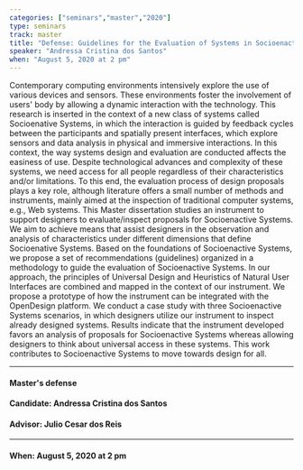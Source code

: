 ```yaml
---
categories: ["seminars","master","2020"]
type: seminars
track: master
title: "Defense: Guidelines for the Evaluation of Systems in Socioenactive Scenarios"
speaker: "Andressa Cristina dos Santos"
when: "August 5, 2020 at 2 pm"
---
```


Contemporary computing environments intensively explore the use of various devices and sensors. These environments foster the involvement of users\' body by allowing a dynamic interaction with the technology. This research is inserted in the context of a new class of systems called Socioenative Systems, in which the interaction is guided by feedback cycles between the participants and spatially present interfaces, which explore sensors and data analysis in physical and immersive interactions. In this context, the way systems design and evaluation are conducted affects the easiness of use. Despite technological advances and complexity of these systems, we need access for all people regardless of their characteristics and/or limitations. To this end, the evaluation process of design proposals plays a key role, although literature offers a small number of methods and instruments, mainly aimed at the inspection of traditional computer systems, e.g., Web systems. This Master dissertation studies an instrument to support designers to evaluate/inspect proposals for Socioenactive Systems. We aim to achieve means that assist designers in the observation and analysis of characteristics under different dimensions that define Socioenative Systems. Based on the foundations of Socioenactive Systems, we propose a set of recommendations (guidelines) organized in a methodology to guide the evaluation of Socioenactive Systems. In our approach, the principles of Universal Design and Heuristics of Natural User Interfaces are combined and mapped in the context of our instrument. We propose a prototype of how the instrument can be integrated with the OpenDesign platform. We conduct a case study with three Socioenactive Systems scenarios, in which designers utilize our instrument to inspect already designed systems. Results indicate that the instrument developed favors an analysis of proposals for Socioenactive Systems whereas allowing designers to think about universal access in these systems. This work contributes to Socioenactive Systems to move towards design for all.

<hr>

#### Master's defense
#### Candidate: Andressa Cristina dos Santos
#### Advisor: Julio Cesar dos Reis

<hr>

#### When: August 5, 2020 at 2 pm

